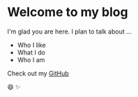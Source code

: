# Welcome to my blog

I'm glad you are here. I plan to talk about ...

- Who I like
- What I do
- Who I am

Check out my [GitHub](https://github.com/iwangbowen)

:smile: :sparkles:

